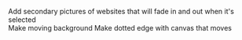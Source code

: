 Add secondary pictures of websites that will fade in and out when it's selected\
Make moving background
Make dotted edge with canvas that moves